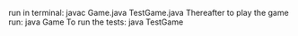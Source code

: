 run in terminal: javac Game.java TestGame.java 
Thereafter to play the game run: java Game
To run the tests: java TestGame